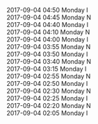 2017-09-04 04:50 Monday  I  
2017-09-04 04:45 Monday  N  
2017-09-04 04:40 Monday  I  
2017-09-04 04:10 Monday  N  
2017-09-04 04:00 Monday  I  
2017-09-04 03:55 Monday  N  
2017-09-04 03:50 Monday  I  
2017-09-04 03:40 Monday  N  
2017-09-04 03:15 Monday  I  
2017-09-04 02:55 Monday  N  
2017-09-04 02:50 Monday  I  
2017-09-04 02:30 Monday  N  
2017-09-04 02:25 Monday  I  
2017-09-04 02:20 Monday  N  
2017-09-04 02:05 Monday  I  
